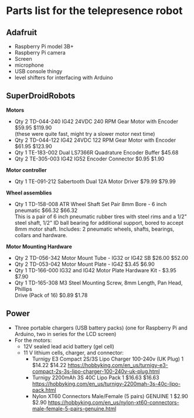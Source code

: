 # Parts list for the telepresence robot


## Adafruit

- Raspberry Pi model 3B+  
- Raspberry Pi camera  
- Screen  
- microphone  
- USB console thingy  
- level shifters for interfacing with Arduino  


## SuperDroidRobots

**Motors**  
- Qty 2 TD-044-240 IG42 24VDC 240 RPM Gear Motor with Encoder $59.95 $119.90  
	(these were quite fast, might try a slower motor next time)   
- Qty 2 TD-044-122 IG42 24VDC 122 RPM Gear Motor with Encoder $61.95 $123.90  
- Qty 1 TE-183-002 Dual LS7366R Quadrature Encoder Buffer $45.68 
- Qty 2 TE-305-003 IG42 IG52 Encoder Connector $0.95 $1.90  

**Motor controller**  
- Qty 1 TE-091-212 Sabertooth Dual 12A Motor Driver $79.99 $79.99  

**Wheel assemblies**  
- Qty 1 TD-158-008 ATR Wheel Shaft Set Pair 8mm Bore - 6 inch pneumatic $66.32 $66.32  
	This is a pair of 6 inch pneumatic rubber tires with steel rims and a 1/2" steel shaft, 1/2" ID ball bearing for additional support, bored to accept 8mm motor shaft. Includes: 2 pneumatic wheels, shafts, bearings, collars and hardware.

**Motor Mounting Hardware**  
- Qty 2 TD-056-342 Motor Mount Tube - IG32 or IG42 SB $26.00 $52.00      
- Qty 2 TD-053-042 Motor Mount Plate - IG42 $3.45 $6.90  
- Qty 1 TD-166-000 IG32 and IG42 Motor Plate Hardware Kit - $3.95 $7.90  
- Qty 1 TD-165-308 M3 Steel Mounting Screw, 8mm Length, Pan Head, Phillips  
	Drive (Pack of 16) $0.89 $1.78  




## Power

- Three portable chargers (USB battery packs) (one for Raspberry Pi and
	 Arduino, two in series for the LCD screen)
- For the motors: 
	- 12V sealed lead acid battery (gel cell)
	- 11 V lithium cells, charger, and connector:
		- Turnigy E3 Compact 2S/3S Lipo Charger 100-240v (UK Plug)		1	$14.22	$14.22		https://hobbyking.com/en_us/turnigy-e3-compact-2s-3s-lipo-charger-100-240v-uk-plug.html  
		- Turnigy 2200mAh 3S 40C Lipo Pack		1	$16.63	$16.63		https://hobbyking.com/en_us/turnigy-2200mah-3s-40c-lipo-pack.html  
		- Nylon XT60 Connectors Male/Female (5 pairs) GENUINE		1	$2.90	$2.90		https://hobbyking.com/en_us/nylon-xt60-connectors-male-female-5-pairs-genuine.html  


